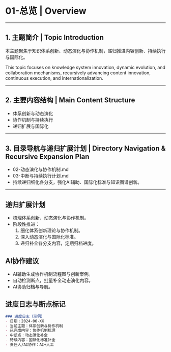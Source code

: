 # 01-总览 | Overview

---

## 1. 主题简介 | Topic Introduction

本主题聚焦于知识体系创新、动态演化与协作机制，递归推进内容创新、持续执行与国际化。

This topic focuses on knowledge system innovation, dynamic evolution, and collaboration mechanisms, recursively advancing content innovation, continuous execution, and internationalization.

---

## 2. 主要内容结构 | Main Content Structure

- 体系创新与动态演化
- 协作机制与持续执行
- 递归扩展与国际化

---

## 3. 目录导航与递归扩展计划 | Directory Navigation & Recursive Expansion Plan

- 02-动态演化与协作机制.md
- 03-中断与持续执行计划.md
- 持续递归细化各分支，强化AI辅助、国际化标准与知识图谱创新。

---

## 递归扩展计划

- 梳理体系创新、动态演化与协作机制。
- 阶段性推进：
  1. 细化体系创新理论与协作机制。
  2. 深入动态演化与国际化标准。
  3. 递归补全各分支内容，定期归档进度。

## AI协作建议

- AI辅助生成协作机制流程图与创新案例。
- 自动检测断点，批量补全动态演化内容。
- AI协助归档与导航。

## 进度日志与断点标记

```markdown
### 进度日志（示例）
- 日期：2024-06-XX
- 当前主题：体系创新与协作机制
- 已完成内容：协作机制梳理
- 中断点：动态演化补全
- 待续内容：国际化标准补全
- 责任人/AI协作：AI+人工
```
<!-- 中断点：协作机制/动态演化/国际化标准补全 -->
